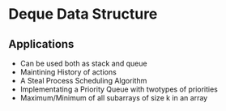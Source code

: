 # Deque Data Structure

## Applications

- Can be used both as stack and queue
- Maintining History of actions
- A Steal Process Scheduling Algorithm
- Implementating a Priority Queue with twotypes of priorities
- Maximum/Minimum of all subarrays of size k in an array
